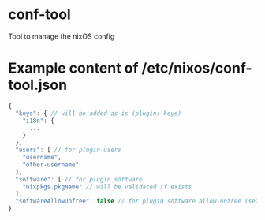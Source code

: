 # conf-tool

Tool to manage the nixOS config

# Example content of /etc/nixos/conf-tool.json

```js
{
  "keys": { // will be added as-is (plugin: keys)
    "i18n": {
      ...
    }
  },
  "users": [ // for plugin users
    "username",
    "other-username"
  ],
  "software": [ // for plugin software
    "nixpkgs.pkgName" // will be validated if exists
  ],
  "softwareAllowUnfree": false // for plugin software allow-unfree (sets the config flag for nixos to allow unfree software)
}
